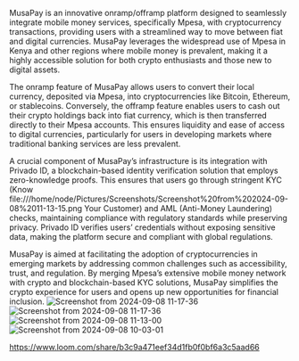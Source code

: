 MusaPay is an innovative onramp/offramp platform designed to seamlessly integrate mobile money services, specifically Mpesa, with cryptocurrency transactions, providing users with a streamlined way to move between fiat and digital currencies. MusaPay leverages the widespread use of Mpesa in Kenya and other regions where mobile money is prevalent, making it a highly accessible solution for both crypto enthusiasts and those new to digital assets.

The onramp feature of MusaPay allows users to convert their local currency, deposited via Mpesa, into cryptocurrencies like Bitcoin, Ethereum, or stablecoins. Conversely, the offramp feature enables users to cash out their crypto holdings back into fiat currency, which is then transferred directly to their Mpesa accounts. This ensures liquidity and ease of access to digital currencies, particularly for users in developing markets where traditional banking services are less prevalent.

A crucial component of MusaPay’s infrastructure is its integration with Privado ID, a blockchain-based identity verification solution that employs zero-knowledge proofs. This ensures that users go through stringent KYC (Know file:///home/node/Pictures/Screenshots/Screenshot%20from%202024-09-08%2011-13-15.png
Your Customer) and AML (Anti-Money Laundering) checks, maintaining compliance with regulatory standards while preserving privacy. Privado ID verifies users’ credentials without exposing sensitive data, making the platform secure and compliant with global regulations.

MusaPay is aimed at facilitating the adoption of cryptocurrencies in emerging markets by addressing common challenges such as accessibility, trust, and regulation. By merging Mpesa’s extensive mobile money network with crypto and blockchain-based KYC solutions, MusaPay simplifies the crypto experience for users and opens up new opportunities for financial inclusion.
![Screenshot from 2024-09-08 11-17-36](https://github.com/user-attachments/assets/4995e68a-65f7-4614-9906-59819ddb9f81)
![Screenshot from 2024-09-08 11-17-36](https://github.com/user-attachments/assets/1caa98de-6956-4454-b87f-94d6a079366c)
![Screenshot from 2024-09-08 11-13-00](https://github.com/user-attachments/assets/44d7b668-c5f7-49f7-be79-f604a6c4655c)
![Screenshot from 2024-09-08 10-03-01](https://github.com/user-attachments/assets/ff97199e-cae7-4c45-8e3e-0eb861df687c)

https://www.loom.com/share/b3c9a471eef34d1fb0f0bf6a3c5aad66
